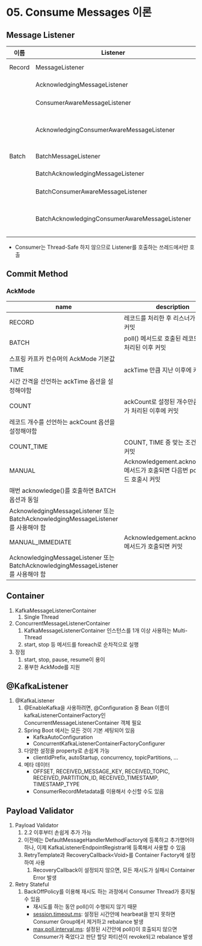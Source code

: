 # 05. Consume Messages 이론

## Message Listener

| 이름     | Listener                                       | decription               |
| ------ | ---------------------------------------------- | ------------------------ |
| Record | MessageListener                                | Auto Commit              |
|        | AcknowledgingMessageListener                   | Manual Commit            |
|        | ConsumerAwareMessageListener                   | Consumer 객체 활용           |
|        | AcknowledgingConsumerAwareMessageListener      | Manual Commit, 컨슈머 객체 활용 |
| Batch  | BatchMessageListener                           | Auto Commit              |
|        | BatchAcknowledgingMessageListener              | Manual Commit            |
|        | BatchConsumerAwareMessageListener              | Consumer 객체 활용           |
|        | BatchAcknowledgingConsumerAwareMessageListener | Manual Commit, 컨슈머 객체 활용 |

* Consumer는 Thread-Safe 하지 않으므로 Listener를 호출하는 쓰레드에서만 호출

## Commit Method

### AckMode

| name                                                                      | description                                                   |
| ------------------------------------------------------------------------- | ------------------------------------------------------------- |
| RECORD                                                                    | 레코드를 처리한 후 리스너가 반환할때 커밋                                       |
| BATCH                                                                     | poll() 메서드로 호출된 레코드가 모두 처리된 이후 커밋                             |
| 스프링 카프카 컨슈머의 AckMode 기본값                                                  |                                                               |
| TIME                                                                      | ackTime 만큼 지난 이후에 커밋                                          |
| 시간 간격을 선언하는 ackTime 옵션을 설정해야함                                             |                                                               |
| COUNT                                                                     | ackCount로 설정된 개수만큼 레코드가 처리된 이후에 커밋                            |
| 레코드 개수를 선언하는 ackCount 옵션을 설정해야함                                           |                                                               |
| COUNT\_TIME                                                               | COUNT, TIME 중 맞는 조건이 나오면 커밋                                   |
| MANUAL                                                                    | Acknowledgement.acknowledge() 메서드가 호출되면 다음번 poll() 메서드 호출시 커밋 |
| 매번 acknowledge()를 호출하면 BATCH 옵션과 동일                                       |                                                               |
| AcknowledgingMessageListener 또는 BatchAcknowledgingMessageListener를 사용해야 함 |                                                               |
| MANUAL\_IMMEDIATE                                                         | Acknowledgement.acknowledge() 메서드가 호출되면 커밋                    |
| AcknowledgingMessageListener 또는 BatchAcknowledgingMessageListener를 사용해야 함 |                                                               |

## Container

1. KafkaMessageListenerContainer
   1. Single Thread
2. ConcurrentMessageListenerContainer
   1. KafkaMessageListenerContainer 인스턴스를 1개 이상 사용하는 Multi-Thread
   2. start, stop 등 메서드를 foreach로 순차적으로 실행
3. 장점
   1. start, stop, pause, resume이 용이
   2. 풍부한 AckMode를 지원

## @KafkaListener

1. @KafkaListener
   1. @EnableKafka을 사용하려면, @Configuration 중 Bean 이름이 kafkaListenerContainerFactory인 ConcurrentMessageListenerContainer 객체 필요
   2. Spring Boot 에서는 모든 것이 기본 세팅되어 있음
      * KafkaAutoConfiguration
      * ConcurrentKafkaListenerContainerFactoryConfigurer
   3. 다양한 설정을 property로 손쉽게 가능
      * clientIdPrefix, autoStartup, concurrency, topicPartitions, …
   4. 메타 데이터
      * OFFSET, RECEIVED\_MESSAGE\_KEY, RECEIVED\_TOPIC, RECEIVED\_PARTITION\_ID, RECEIVED\_TIMESTAMP, TIMESTAMP\_TYPE
      * ConsumerRecordMetadata를 이용해서 수신할 수도 있음

## Payload Validator

1. Payload Validator
   1. 2.2 이후부터 손쉽게 추가 가능
   2. 이전에는 DefaultMessageHandlerMethodFactory에 등록하고 추가했어야 하나, 이제 KafkaListenerEndpointRegistrar에 등록해서 사용할 수 있음
   3. RetryTemplate과 RecoveryCallback\<Void>를 Container Factory에 설정하여 사용
      1. RecoveryCallback이 설정되지 않으면, 모든 재시도가 실패시 Container Error 발생
2. Retry Stateful
   1. BackOffPolicy를 이용해 재시도 하는 과정에서 Consumer Thread가 중지될 수 있음
      * 재시도를 하는 동안 poll()이 수행되지 않기 때문
      * [session.timeout.ms](http://session.timeout.ms): 설정된 시간안에 hearbeat을 받지 못하면 Consumer Group에서 제거하고 rebalance 발생
      * [max.poll.interval.ms](http://max.poll.interval.ms): 설정된 시간안에 poll()이 호출되지 않으면 Consumer가 죽었다고 판단 할당 파티션이 revoke되고 rebalance 발생

